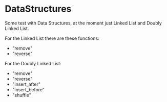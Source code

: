 # DataStructures
Some test with Data Structures, at the moment just Linked List and Doubly Linked List.

For the Linked List there are these functions:
- "remove"
- "reverse"

For the Doubly Linked List:
- "remove"
- "reverse"
- "insert_after"
- "insert_before"
- "shuffle"
